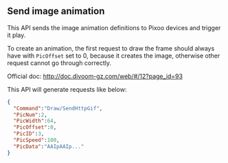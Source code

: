 ## Send image animation

This API sends the image animation definitions to Pixoo devices and trigger it play.

To create an animation, the first request to draw the frame should always have with `PicOffset` set to 0, because it creates the image, otherwise other request cannot go through correctly.

Official doc: <http://doc.divoom-gz.com/web/#/12?page_id=93>

This API will generate requests like below:

```json
{
  "Command":"Draw/SendHttpGif",
  "PicNum":2,
  "PicWidth":64,
  "PicOffset":0,
  "PicID":3,
  "PicSpeed":100,
  "PicData":"AAIpAAIp..."
}
```